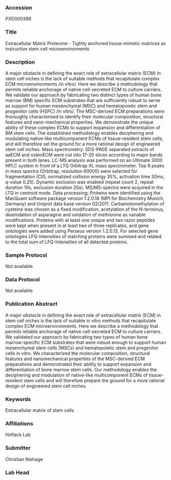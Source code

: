 ### Accession
PXD000386

### Title
Extracellular Matrix Proteome -  Tightly anchored tissue-mimetic matrices as instructive stem cell microenvironments

### Description
A major obstacle in defining the exact role of extracellular matrix (ECM) in stem cell niches is the lack of suitable methods that recapitulate complex ECM microenvironments /in vitro/. Here we describe a methodology that permits reliable anchorage of native cell-secreted ECM to culture carriers. We validate our approach by fabricating two distinct types of human bone marrow (BM) specific ECM substrates that are sufficiently robust to serve as support for human mesenchymal (MSC) and hematopoietic stem and progenitor cells (HSPC) /in vitro/. The MSC-derived ECM preparations were thoroughly characterised to identify their molecular composition, structural features and nano-mechanical properties. We demonstrate the unique ability of these complex ECMs to support expansion and differentiation of BM stem cells. The established methodology enables deciphering and modulating native-like multicomponent ECMs of tissue-resident stem cells, and will therefore set the ground for a more rational design of engineered stem cell niches. Mass spectrometry: SDS-PAGE separated extracts of aaECM and osteoECM were cut into 17-20 slices according to major bands present in both lanes. LC-MS analysis was performed on an Ultimate 3000 HPLC system in front of a LTQ Orbitrap XL mass spectrometer. Top 8 peaks in mass spectra (Orbitrap, resolution 60000) were selected for fragmentation (CID, normalized collision energy 35%, activation time 30ms, q-value 0.25). Dynamic exclusion was enabled (repeat count 2, repeat duration 10s, exclusion duration 20s). MS/MS-spectra were acquired in the LTQ in centroid mode. Data processing: Proteins were identified using the MaxQuant software package version 1.2.0.18 (MPI for Biochemistry Munich, Germany) and Uniprot data base version 02/2011. Carbamidomethylation of cysteine was chosen as a fixed modification, acetylation of the N-terminus, deamidation of asparagine and oxidation of methionine as variable modifications. Proteins with at least one unique and two razor peptides were kept when present in at least two of three replicates, and gene ontologies were added using Perseus version 1.2.0.13. For selected gene ontologies LFQ-Intensities of matching proteins were summed and related to the total sum of LFQ-Intensities of all detected proteins.

### Sample Protocol
Not available

### Data Protocol
Not available

### Publication Abstract
A major obstacle in defining the exact role of extracellular matrix (ECM) in stem cell niches is the lack of suitable in vitro methods that recapitulate complex ECM microenvironments. Here we describe a methodology that permits reliable anchorage of native cell-secreted ECM to culture carriers. We validated our approach by fabricating two types of human bone marrow-specific ECM substrates that were robust enough to support human mesenchymal stem cells (MSCs) and hematopoietic stem and progenitor cells in vitro. We characterized the molecular composition, structural features and nanomechanical properties of the MSC-derived ECM preparations and demonstrated their ability to support expansion and differentiation of bone marrow stem cells. Our methodology enables the deciphering and modulation of native-like multicomponent ECMs of tissue-resident stem cells and will therefore prepare the ground for a more rational design of engineered stem cell niches.

### Keywords
Extracellular matrix of stem cells

### Affiliations
Hoflack Lab

### Submitter
Christian Niehage

### Lab Head


